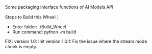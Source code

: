 Some packaging interface functions of AI Models API

Steps to Build this Wheel：
- Enter folder: ./Build_Wheel
- Run command: python -m build

FIX:
version 1.0: 
    Init
version 1.0.1: 
    Fix the issue where the stream mode chunk is empty.